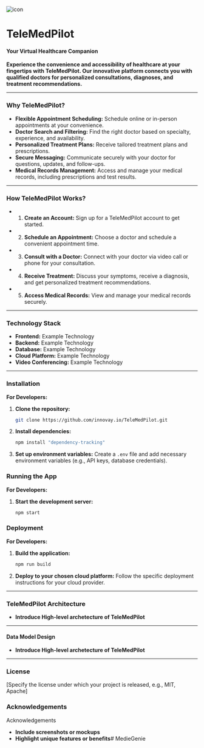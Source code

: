![icon](https://tele-med-pilot.vercel.app/assets/logo.png)


# **TeleMedPilot**

#### **Your Virtual Healthcare Companion**


**Experience the convenience and accessibility of healthcare at your fingertips with TeleMedPilot. Our innovative platform connects you with qualified doctors for personalized consultations, diagnoses, and treatment recommendations.**

---

### Why TeleMedPilot?

* **Flexible Appointment Scheduling:** 
Schedule online or in-person appointments at your convenience.
* **Doctor Search and Filtering:** 
Find the right doctor based on specialty, experience, and availability.
* **Personalized Treatment Plans:** 
Receive tailored treatment plans and prescriptions.
* **Secure Messaging:** 
Communicate securely with your doctor for questions, updates, and follow-ups.
* **Medical Records Management:** 
Access and manage your medical records, including prescriptions and test results.

---

### **How TeleMedPilot Works?**

* 1. **Create an Account:** Sign up for a TeleMedPilot account to get started.
* 2. **Schedule an Appointment:** Choose a doctor and schedule a convenient appointment time.
* 3. **Consult with a Doctor:** Connect with your doctor via video call or phone for your consultation.
* 4. **Receive Treatment:** Discuss your symptoms, receive a diagnosis, and get personalized treatment recommendations.
* 5. **Access Medical Records:** View and manage your medical records securely.

---

### **Technology Stack**

* **Frontend:** Example Technology
* **Backend:** Example Technology
* **Database:** Example Technology
* **Cloud Platform:** Example Technology
* **Video Conferencing:** Example Technology

---

### **Installation**

**For Developers:**

1. **Clone the repository:**
   ```bash
   git clone https://github.com/innovay.io/TeleMedPilot.git
   ```

2. **Install dependencies:**
   ```bash
   npm install "dependency-tracking"
   ```

3. **Set up environment variables:**
   Create a `.env` file and add necessary environment variables (e.g., API keys, database credentials).

### **Running the App**

**For Developers:**

1. **Start the development server:**
   ```bash
   npm start
   ```

### **Deployment**

**For Developers:**

1. **Build the application:**
   ```bash
   npm run build
   ```

2. **Deploy to your chosen cloud platform:**
   Follow the specific deployment instructions for your cloud provider.

---


### TeleMedPilot Architecture
* **Introduce High-level archetecture of TeleMedPilot**
---

#### Data Model Design
* **Introduce High-level archetecture of TeleMedPilot**
---

### **License**

[Specify the license under which your project is released, e.g., MIT, Apache]

### **Acknowledgements**
Acknowledgements


* **Include screenshots or mockups**
* **Highlight unique features or benefits**#   M e d i e G e n i e  
 